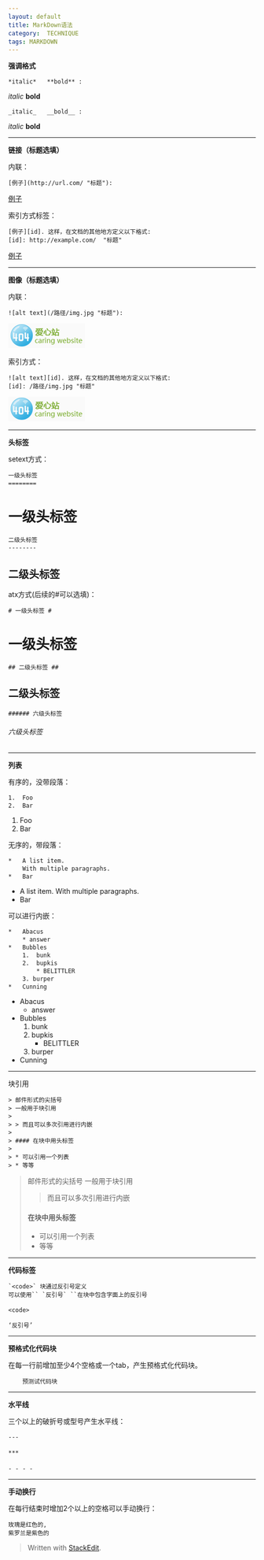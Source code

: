 ```yaml
---
layout: default
title: MarkDown语法
category:  TECHNIQUE
tags: MARKDOWN
---
```


**强调格式**

```
*italic*   **bold** :
```
*italic*   **bold** 

```
_italic_   __bold__ :
```
_italic_   __bold__

<!-- excerpt -->

***

**链接（标题选填）**

内联：

```
[例子](http://url.com/ "标题"):
```

[例子](http://ghold.net/ "ghold.net")

索引方式标签：

```
[例子][id]. 这样，在文档的其他地方定义以下格式:
[id]: http://example.com/  "标题"
```

[例子][1]

[1]: http://ghold.net/  "ghold.net"

***

**图像（标题选填）**

内联：

```
![alt text](/路径/img.jpg "标题"):
```

![alt text](/assets/img/2013_11_22/404.png "列子")

索引方式：

```
![alt text][id]. 这样，在文档的其他地方定义以下格式:  
[id]: /路径/img.jpg "标题"
```

![alt text][2]  

[2]: /assets/img/2013_11_22/404.png "例子"

***

**头标签**

setext方式：

```
一级头标签
========
```

一级头标签
========

```
二级头标签
--------
```

二级头标签
------

atx方式(后续的#可以选填)：

```
# 一级头标签 #
```

# 一级头标签 #

```
## 二级头标签 ##
```

## 二级头标签 ##

```
###### 六级头标签
```

###### 六级头标签

***

**列表**

有序的，没带段落：

```
1.  Foo
2.  Bar
```

1.   Foo
2.   Bar

无序的，带段落：

```
*   A list item.
    With multiple paragraphs.
*   Bar
```

*	A list item.
	With multiple paragraphs.
*	Bar

可以进行内嵌：

```
*   Abacus
    * answer
*   Bubbles
    1.  bunk
    2.  bupkis
        * BELITTLER
    3. burper
*   Cunning
```

*   Abacus
    * answer
*   Bubbles
    1.  bunk
    2.  bupkis
        * BELITTLER
    3. burper
*   Cunning

***

块引用

```
> 邮件形式的尖括号
> 一般用于块引用
>
> > 而且可以多次引用进行内嵌
>
> #### 在块中用头标签
> 
> * 可以引用一个列表
> * 等等
```

> 邮件形式的尖括号
> 一般用于块引用
>
> > 而且可以多次引用进行内嵌
>
> #### 在块中用头标签
> 
> * 可以引用一个列表
> * 等等

***

**代码标签**

```
`<code>` 块通过反引号定义
可以使用`` `反引号` ``在块中包含字面上的反引号
```

`<code>`

``‘反引号’``

***

**预格式化代码块**

在每一行前增加至少4个空格或一个tab，产生预格式化代码块。

```
	预测试代码块
```

***

**水平线**

三个以上的破折号或型号产生水平线：

```
---

***

- - - -
```

***

**手动换行**

在每行结束时增加2个以上的空格可以手动换行：

```
玫瑰是红色的,  
紫罗兰是紫色的
```

> Written with [StackEdit](https://stackedit.io/).